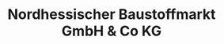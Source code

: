 ---
title: "Nordhessischer Baustoffmarkt GmbH & Co KG"
url: /bad-hersfeld/nordhessischer-baustoffmarkt-gmbh-und-co-kg/
shop: Baumarkt
---